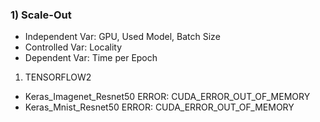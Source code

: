 ### 1) Scale-Out 
- Independent Var: GPU, Used Model, Batch Size
- Controlled Var: Locality
- Dependent Var: Time per Epoch

1. TENSORFLOW2
- Keras_Imagenet_Resnet50
ERROR: CUDA_ERROR_OUT_OF_MEMORY
- Keras_Mnist_Resnet50
ERROR: CUDA_ERROR_OUT_OF_MEMORY
